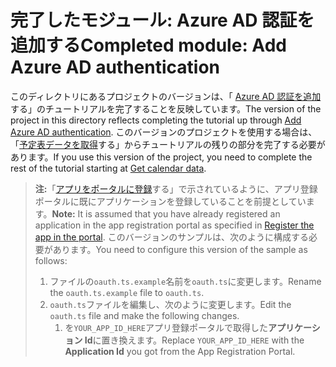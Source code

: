 # <a name="completed-module-add-azure-ad-authentication"></a><span data-ttu-id="5dba1-101">完了したモジュール: Azure AD 認証を追加する</span><span class="sxs-lookup"><span data-stu-id="5dba1-101">Completed module: Add Azure AD authentication</span></span>

<span data-ttu-id="5dba1-102">このディレクトリにあるプロジェクトのバージョンは、「 [Azure AD 認証を追加](https://docs.microsoft.com/graph/training/angular-tutorial?tutorial-step=3)する」のチュートリアルを完了することを反映しています。</span><span class="sxs-lookup"><span data-stu-id="5dba1-102">The version of the project in this directory reflects completing the tutorial up through [Add Azure AD authentication](https://docs.microsoft.com/graph/training/angular-tutorial?tutorial-step=3).</span></span> <span data-ttu-id="5dba1-103">このバージョンのプロジェクトを使用する場合は、「[予定表データを取得](https://docs.microsoft.com/graph/training/angular-tutorial?tutorial-step=4)する」からチュートリアルの残りの部分を完了する必要があります。</span><span class="sxs-lookup"><span data-stu-id="5dba1-103">If you use this version of the project, you need to complete the rest of the tutorial starting at [Get calendar data](https://docs.microsoft.com/graph/training/angular-tutorial?tutorial-step=4).</span></span>

> <span data-ttu-id="5dba1-104">**注:**「[アプリをポータルに登録](https://docs.microsoft.com/graph/training/angular-tutorial?tutorial-step=2)する」で示されているように、アプリ登録ポータルに既にアプリケーションを登録していることを前提としています。</span><span class="sxs-lookup"><span data-stu-id="5dba1-104">**Note:** It is assumed that you have already registered an application in the app registration portal as specified in [Register the app in the portal](https://docs.microsoft.com/graph/training/angular-tutorial?tutorial-step=2).</span></span> <span data-ttu-id="5dba1-105">このバージョンのサンプルは、次のように構成する必要があります。</span><span class="sxs-lookup"><span data-stu-id="5dba1-105">You need to configure this version of the sample as follows:</span></span>
>
> 1. <span data-ttu-id="5dba1-106">ファイルの`oauth.ts.example`名前を`oauth.ts`に変更します。</span><span class="sxs-lookup"><span data-stu-id="5dba1-106">Rename the `oauth.ts.example` file to `oauth.ts`.</span></span>
> 1. <span data-ttu-id="5dba1-107">`oauth.ts`ファイルを編集し、次のように変更します。</span><span class="sxs-lookup"><span data-stu-id="5dba1-107">Edit the `oauth.ts` file and make the following changes.</span></span>
>     1. <span data-ttu-id="5dba1-108">を`YOUR_APP_ID_HERE`アプリ登録ポータルで取得した**アプリケーション Id**に置き換えます。</span><span class="sxs-lookup"><span data-stu-id="5dba1-108">Replace `YOUR_APP_ID_HERE` with the **Application Id** you got from the App Registration Portal.</span></span>